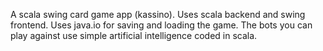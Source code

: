 A scala swing card game app (kassino). Uses scala backend and swing frontend. Uses java.io for saving and loading 
the game. The bots you can play against use simple artificial intelligence coded in scala.

